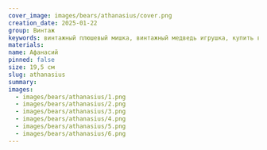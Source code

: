 ```yaml
---
cover_image: images/bears/athanasius/cover.png
creation_date: 2025-01-22
group: Винтаж
keywords: винтажный плюшевый мишка, винтажный медведь игрушка, купить винтажного медведя, антикварный плюшевый мишка, антикварные игрушки медведи, коллекционные медведи, мягкие игрушки винтаж, ретро медведь игрушка, плюшевый мишка коллекция
materials: 
name: Афанасий
pinned: false
size: 19,5 см
slug: athanasius
summary: 
images:
  - images/bears/athanasius/1.png
  - images/bears/athanasius/2.png
  - images/bears/athanasius/3.png
  - images/bears/athanasius/4.png
  - images/bears/athanasius/5.png
  - images/bears/athanasius/6.png
---
```

